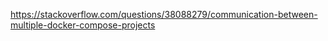 https://stackoverflow.com/questions/38088279/communication-between-multiple-docker-compose-projects

